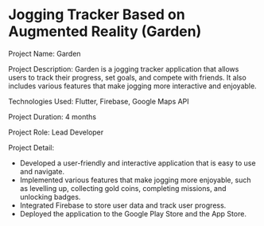 # Jogging Tracker Based on Augmented Reality (Garden)

Project Name: Garden

Project Description: Garden is a jogging tracker application that allows users to track their progress, set goals, and compete with friends. It also includes various features that make jogging more interactive and enjoyable.

Technologies Used: Flutter, Firebase, Google Maps API

Project Duration: 4 months

Project Role: Lead Developer

Project Detail:

- Developed a user-friendly and interactive application that is easy to use and navigate.
- Implemented various features that make jogging more enjoyable, such as levelling up, collecting gold coins, completing missions, and unlocking badges.
- Integrated Firebase to store user data and track user progress.
- Deployed the application to the Google Play Store and the App Store.
